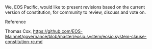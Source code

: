 We, EOS Pacific, would like to present revisions based on the current version of constitution, for community to review, discuss and vote on. 

Reference

Thomas Cox, https://github.com/EOS-Mainnet/governance/blob/master/eosio.system/eosio.system-clause-constitution-rc.md
